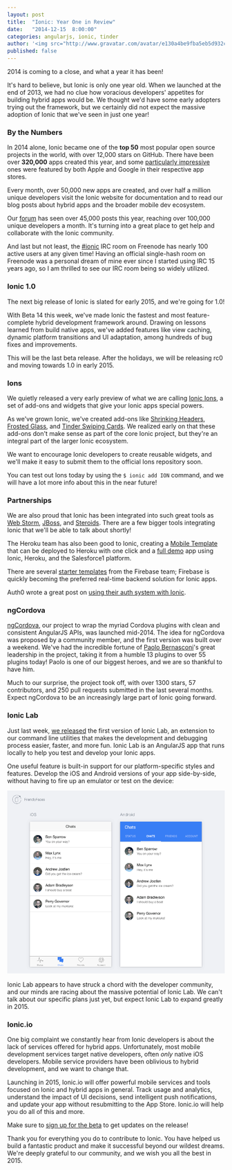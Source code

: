```yaml
---
layout: post
title:  "Ionic: Year One in Review"
date:   "2014-12-15  8:00:00"
categories: angularjs, ionic, tinder
author: '<img src="http://www.gravatar.com/avatar/e130a4be9fba5eb5d932c813fbe3a58d?s=48&amp;d=mm" class="author-icon"><a href="http://twitter.com/maxlynch" target="_blank">@maxlynch</a>'
published: false
---
```


2014 is coming to a close, and what a year it has been!

It's hard to believe, but Ionic is only one year old. When we launched at the end of 2013, we had no clue how voracious developers' appetites for building hybrid apps would be. We thought we'd have some early adopters trying out the framework, but we certainly did not expect the massive adoption of Ionic that we've seen in just one year!

### By the Numbers

In 2014 alone, Ionic became one of the __top 50__ most popular open source projects in the world, with over 12,000 stars on GitHub. There have been over __320,000__ apps created this year, and some [particularly impressive](http://ionicframework.com/blog/built-with-ionic-sworkit/) ones were featured by both Apple and Google in their respective app stores.

Every month, over 50,000 new apps are created, and over half a million unique developers visit the Ionic website for documentation and to read our blog posts about hybrid apps and the broader mobile dev ecosystem.

Our [forum](http://forum.ionicframework.com/) has seen over 45,000 posts this year, reaching over 100,000 unique developers a month. It's turning into a great place to get help and collaborate with the Ionic community.

And last but not least, the [#ionic](http://) IRC room on Freenode has nearly 100 active users at any given time! Having an official single-hash room on Freenode was a personal dream of mine ever since I started using IRC 15 years ago, so I am thrilled to see our IRC room being so widely utilized.

### Ionic 1.0

The next big release of Ionic is slated for early 2015, and we're going for 1.0! 

With Beta 14 this week, we've made Ionic the fastest and most feature-complete hybrid development framework around. Drawing on lessons learned from build native apps, we've added features like view caching, dynamic platform transitions and UI adaptation, among hundreds of bug fixes and improvements.

This will be the last beta release. After the holidays, we will be releasing rc0 and moving towards 1.0 in early 2015.

### Ions

We quietly released a very early preview of what we are calling [Ionic Ions](http://ions.ionic.io/), a set of add-ons and widgets that give your Ionic apps special powers.

As we've grown Ionic, we've created add-ons like [Shrinking Headers](https://github.com/driftyco/ionic-ion-header-shrink), [Frosted Glass](https://github.com/driftyco/ionic-ion-frost), and [Tinder Swiping Cards](https://github.com/driftyco/ionic-ion-tinder-cards). We realized early on that these add-ons don't make sense as part of the core Ionic project, but they're an integral part of the larger Ionic ecosystem.

We want to encourage Ionic developers to create reusable widgets, and we'll make it easy to submit them to the official Ions repository soon.

You can test out Ions today by using the `$ ionic add ION` command, and we will have a lot more info about this in the near future!

### Partnerships

We are also proud that Ionic has been integrated into such great tools as [Web Storm](https://www.jetbrains.com/webstorm/whatsnew/), [JBoss](http://tools.jboss.org/documentation/whatsnew/jbosstools/4.2.0.CR1.html#ionic), and [Steroids](http://blog.appgyver.com/changelog/steroids/cli/steroids-cli-3-1-23/). There are a few bigger tools integrating Ionic that we'll be able to talk about shortly!

The Heroku team has also been good to Ionic, creating a [Mobile Template](http://engineering.heroku.com/blogs/2014-10-02-heroku-mobile-app-template) that can be deployed to Heroku with one click and a [full demo](http://heroku.github.io/nibs/) app using Ionic, Heroku, and the Salesforce1 platform.

There are several [starter templates]() from the Firebase team; Firebase is quickly becoming the preferred real-time backend solution for Ionic apps.

Auth0 wrote a great post on [using their auth system with Ionic](http://ionicframework.com/blog/authentication-in-ionic/).

### ngCordova

[ngCordova](http://ngcordova.com/), our project to wrap the myriad Cordova plugins with clean and consistent AngularJS APIs, was launched mid-2014. The idea for ngCordova was proposed by a community member, and the first version was built over a weekend. We've had the incredible fortune of [Paolo Bernasconi](https://twitter.com/paolobernasconi)'s great leadership in the project, taking it from a humble 13 plugins to over 55 plugins today! Paolo is one of our biggest heroes, and we are so thankful to have him.

Much to our surprise, the project took off, with over 1300 stars, 57 contributors, and 250 pull requests submitted in the last several months. Expect ngCordova to be an increasingly large part of Ionic going forward.

### Ionic Lab

Just last week, [we released](/blog/ionic-lab/) the first version of Ionic Lab, an extension to our command line utilities that makes the development and debugging process easier, faster, and more fun. Ionic Lab is an AngularJS app that runs locally to
help you test and develop your Ionic apps.

One useful feature is built-in support for our platform-specific styles and features. Develop the iOS and Android versions of your app side-by-side, without having to fire up an emulator or test on the device:

![Ionic Lab](/img/blog/lab.png)

Ionic Lab appears to have struck a chord with the developer community, and our minds are racing about the massive potential of Ionic Lab. We can't talk about our specific plans just yet, but expect Ionic Lab to expand greatly in 2015.

### Ionic.io

One big complaint we constantly hear from Ionic developers is about the lack of services offered for hybrid apps. Unfortunately, most mobile development services target native developers, often *only* native iOS developers. Mobile service providers have been oblivious to hybrid development, and we want to change that.

Launching in 2015, Ionic.io will offer powerful mobile services and tools focused on Ionic and hybrid apps in general. Track usage and analytics, understand the impact of UI decisions, send intelligent push notifications, and update your app without resubmitting to the App Store. Ionic.io will help you do all of this and more.

Make sure to [sign up for the beta](http://ionic.io/) to get updates on the release!

Thank you for everything you do to contribute to Ionic. You have helped us build a fantastic product and make it successful beyond our wildest dreams. We're deeply grateful to our community, and we wish you all the best in 2015.

